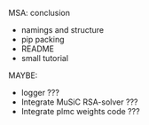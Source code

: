 

MSA: conclusion
- namings and structure
- pip packing
- README
- small tutorial

MAYBE:
- logger ???
- Integrate MuSiC RSA-solver ???
- Integrate plmc weights code ???